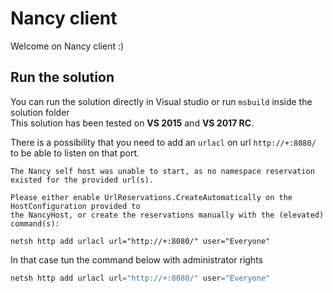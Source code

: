 # Nancy client

Welcome on Nancy client :)

## Run the solution

You can run the solution directly in Visual studio or 
run `msbuild` inside the solution folder  
This solution has been tested on **VS 2015** and **VS 2017 RC**.

There is a possibility that you need to add an `urlacl` on url `http://+:8080/` 
to be able to listen on that port.

```
The Nancy self host was unable to start, as no namespace reservation existed for the provided url(s).

Please either enable UrlReservations.CreateAutomatically on the HostConfiguration provided to 
the NancyHost, or create the reservations manually with the (elevated) command(s):

netsh http add urlacl url="http://+:8080/" user="Everyone"
```

In that case tun the command below with administrator rights

```powershell
netsh http add urlacl url="http://+:8080/" user="Everyone"
```